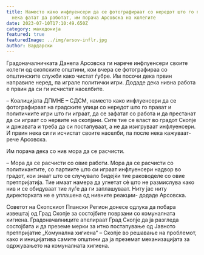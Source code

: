 ```yaml
---
title: Наместо како инфлуенсери да се фотографираат со нередот што го прават,
  нека фатат да работат, им порача Арсовска на колегите
date: 2023-07-10T17:10:49.650Z
category: македонија
featured: true
featuredImage: ../img/arsov-inflr.jpg
author: Вардарски
---
```

<!--StartFragment-->

Градоначалничката Данела Арсовска ги нарече инфлуенсери своите колеги од скопските општини, кои вчера се фотографираа со општинските служби како чистат ѓубре. Им посочи дека првин направиле неред, па играле политички игри. Додаде дека нивна работа е првин да си ги исчистат населбите.

– Коалицијата ДПМНЕ – СДСМ, наместо како инфлуенсери да се фотографираат на градските улици со нередот што го прават и политичките игри што ги играат, да се зафатат со работа и да престанат да си играат со нервите на скопјани. Сите тие се власт во градот Скопје и државата и треба да си постапуваат, а не да изигруваат инфлуенсери. И првин нека си ги исчистат своите населби, па после нека кажуваат- рече Арсовска.

Им порача дека со нив мора да се расчисти.

– Мора да се расчисти со овие работи. Мора да се расчисти со политикантите, со партиите што си играат инфлуенсери надвор во градот, кои знаат што се случувало бидејќи тие раководеле со овие претпријатија. Тие имаат намера да угнетат сè што не размислува како нив и се обидуваат тие луѓе да ги заплашуваат. Ниту јас ниту директорката не е уплашена од нивните реакции- додаде Арсовска.

Советот на Скопскиот Плански Регион донесе одлука да побара извештај од Град Скопје за состојбите поврзани со комуналната хигиена. Градоначалниците апелираат Град Скопје да ја разгледа состојбата и да преземе мерки за итно постапување од Јавното претпријатие „Комунална хигиена“ – Скопје во решавање на проблемот, како и иницијатива самите општини да ја преземат механизацијата за одржувањето на комуналната хигиена.

<!--EndFragment-->